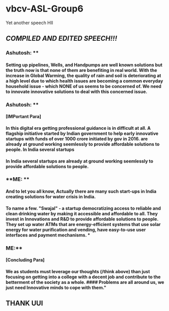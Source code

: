 # vbcv-ASL-Group6
Yet another speech
HII

## _COMPILED AND EDITED SPEECH!!!_

### Ashutosh: **

#### Setting up pipelines, Wells, and Handpumps are well known solutions but the truth now is that none of them are benefiting in real world. With the increase in Global Warming, the quality of rain and soil is deteriorating at a high level due to which health issues are becoming a common everyday household issue - which NONE of us seems to be concerned of. We need to innovate innovative solutions to deal with this concerned issue.

 



### Ashutosh: **

#### [IMPortant Para]

#### In this digital era getting professional guidance is in difficult at all. A flagship initiative started by Indian government to help early innovative startups with funds of over 1000 crore initiated by gov in 2016. are already at ground working seemlessly to provide affordable solutions to people. In India several startups

#### In India several startups are already at ground working seemlessly to provide affordable solutions to people.

### **ME: **

#### And to let you all know, Actually there are many such start-ups in India creating solutions for water crisis in India.

#### To name a few. **"Swajal"** - a startup democratizing access to reliable and clean drinking water by making it accessible and affordable to all. They invest in Innovations and R&D to provide affordable solutions to people. They set up water ATMs that are energy-efficient systems that use solar energy for water purification and vending, have easy-to-use user interfaces and payment mechanisms. *

### ME:**

#### [Concluding Para]

#### We as students must leverage our thoughts (/think above) than just focusing on getting into a college with a decent job and contribute to the betterment of the society as a whole. #### Problems are all around us, we just need Innovative minds to cope with them."

## THANK UUI
